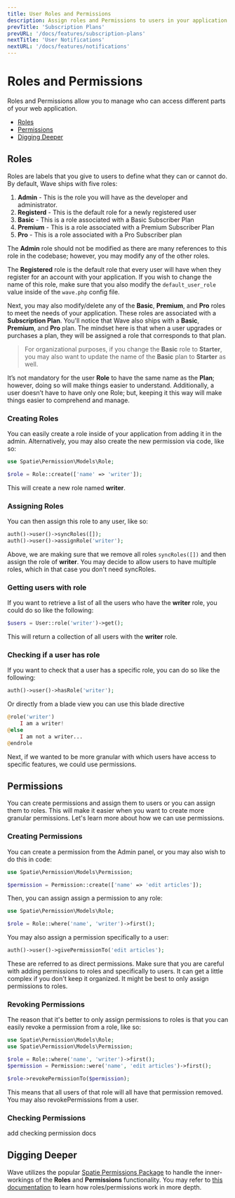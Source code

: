 ```yaml
---
title: User Roles and Permissions
description: Assign roles and Permissions to users in your application
prevTitle: 'Subscription Plans'
prevURL: '/docs/features/subscription-plans'
nextTitle: 'User Notifications'
nextURL: '/docs/features/notifications'
---
```


# Roles and Permissions

Roles and Permissions allow you to manage who can access different parts of your web application.

- [Roles](#roles)
- [Permissions](#permissions)
- [Digging Deeper](#digging-deeper)

## Roles

Roles are labels that you give to users to define what they can or cannot do. By default, Wave ships with five roles:

1. **Admin** - This is the role you will have as the developer and administrator.
2. **Registerd** - This is the default role for a newly registered user
3. **Basic** - This is a role associated with a Basic Subscriber Plan
4. **Premium** - This is a role associated with a Premium Subscriber Plan
5. **Pro** - This is a role associated with a Pro Subscriber plan

The **Admin** role should not be modified as there are many references to this role in the codebase; however, you may modify any of the other roles.

The **Registered** role is the default role that every user will have when they register for an account with your application. If you wish to change the name of this role, make sure that you also modify the `default_user_role` value inside of the `wave.php` config file.

Next, you may also modify/delete any of the **Basic**, **Premium**, and **Pro** roles to meet the needs of your application. These roles are associated with a **Subscription Plan**. You'll notice that Wave also ships with a **Basic**, **Premium**, and **Pro** plan. The mindset here is that when a user upgrades or purchases a plan, they will be assigned a role that corresponds to that plan. 

> For organizational purposes, if you change the **Basic** role to **Starter**, you may also want to update the name of the **Basic** plan to **Starter** as well.

It’s not mandatory for the user **Role** to have the same name as the **Plan**; however, doing so will make things easier to understand. Additionally, a user doesn’t have to have only one Role; but, keeping it this way will make things easier to comprehend and manage.

### Creating Roles

You can easily create a role inside of your application from adding it in the admin. Alternatively, you may also create the new permission via code, like so:

```php
use Spatie\Permission\Models\Role;

$role = Role::create(['name' => 'writer']);
```

This will create a new role named **writer**. 

### Assigning Roles

You can then assign this role to any user, like so:

```php
auth()->user()->syncRoles([]);
auth()->user()->assignRole('writer');
```

Above, we are making sure that we remove all roles `syncRoles([])` and then assign the role of **writer**. You may decide to allow users to have multiple roles, which in that case you don't need syncRoles.

### Getting users with role

If you want to retrieve a list of all the users who have the **writer** role, you could do so like the following:

```php
$users = User::role('writer')->get();
```

This will return a collection of all users with the **writer** role.

### Checking if a user has role

If you want to check that a user has a specific role, you can do so like the following:

```php
auth()->user()->hasRole('writer');
```

Or directly from a blade view you can use this blade directive

```php
@role('writer')
    I am a writer!
@else
    I am not a writer...
@endrole
```

Next, if we wanted to be more granular with which users have access to specific features, we could use permissions.

## Permissions

You can create permissions and assign them to users or you can assign them to roles. This will make it easier when you want to create more granular permissions. Let's learn more about how we can use permissions.

### Creating Permissions

You can create a permission from the Admin panel, or you may also wish to do this in code:

```php
use Spatie\Permission\Models\Permission;

$permission = Permission::create(['name' => 'edit articles']);
```

Then, you can assign assign a permission to any role:

```php
use Spatie\Permission\Models\Role;

$role = Role::where('name', 'writer')->first();
```

You may also assign a permission specifically to a user:

```php
auth()->user()->givePermissionTo('edit articles');
```

These are referred to as direct permissions. Make sure that you are careful with adding permissions to roles and specifically to users. It can get a little complex if you don't keep it organized. It might be best to only assign permissions to roles. 

### Revoking Permissions

The reason that it's better to only assign permissions to roles is that you can easily revoke a permission from a role, like so:

```php
use Spatie\Permission\Models\Role;
use Spatie\Permission\Models\Permission;

$role = Role::where('name', 'writer')->first();
$permission = Permission::were('name', 'edit articles')->first();

$role->revokePermissionTo($permission);
```

This means that all users of that role will all have that permission removed. You may also revokePermissions from a user.

### Checking Permissions

add checking permission docs

## Digging Deeper

Wave utilizes the popular <a href="https://github.com/spatie/laravel-permission" target="_blank" class="underline">Spatie Permissions Package</a> to handle the inner-workings of the **Roles** and **Permissions** functionality. You may refer to <a href="https://spatie.be/docs/laravel-permission" target="_blank" class="underline">this documentation</a> to learn how roles/permissions work in more depth.